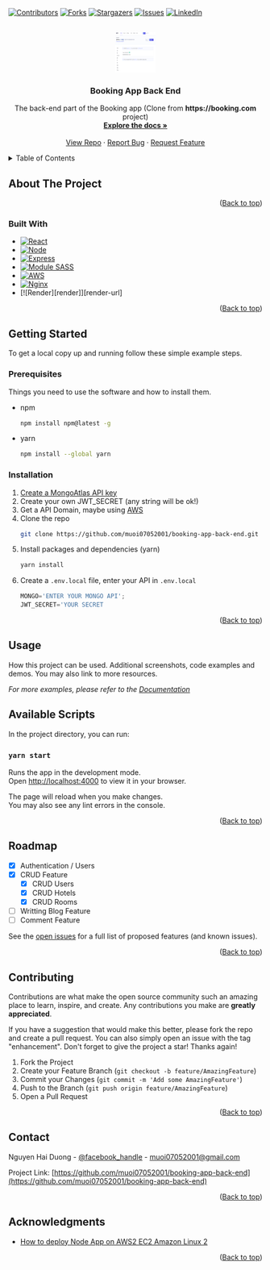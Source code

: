 <a name="readme-top"></a>
[![Contributors][contributors-shield]][contributors-url]
[![Forks][forks-shield]][forks-url]
[![Stargazers][stars-shield]][stars-url]
[![Issues][issues-shield]][issues-url]
[![LinkedIn][linkedin-shield]][linkedin-url]

<!-- PROJECT LOGO -->
<br />
<div align="center">
  <a href="https://github.com/muoi07052001/booking-app-back-end">
    <img src="images/logo.png" alt="Logo" width="80" height="80">
  </a>

<h3 align="center">Booking App Back End</h3>

  <p align="center">
    The back-end part of the Booking app (Clone from <b>https://booking.com</b> project)
    <br />
    <a href="https://github.com/muoi07052001/booking-app-back-end"><strong>Explore the docs »</strong></a>
    <br />
    <br />
    <a href="https://github.com/muoi07052001/booking-app-back-end">View Repo</a>
    ·
    <a href="https://github.com/muoi07052001/booking-app-back-end/issues">Report Bug</a>
    ·
    <a href="https://github.com/muoi07052001/booking-app-back-end/issues">Request Feature</a>
  </p>
</div>

<!-- TABLE OF CONTENTS -->
<details>
  <summary>Table of Contents</summary>
  <ol>
    <li>
      <a href="#about-the-project">About The Project</a>
      <ul>
        <li><a href="#built-with">Built With</a></li>
      </ul>
    </li>
    <li>
      <a href="#getting-started">Getting Started</a>
      <ul>
        <li><a href="#prerequisites">Prerequisites</a></li>
        <li><a href="#installation">Installation</a></li>
      </ul>
    </li>
    <li><a href="#usage">Usage</a></li>
    <li><a href="#roadmap">Roadmap</a></li>
    <li><a href="#contributing">Contributing</a></li>
    <li><a href="#contact">Contact</a></li>
    <li><a href="#acknowledgments">Acknowledgments</a></li>
  </ol>
</details>

<!-- ABOUT THE PROJECT -->

## About The Project

<p align="right">(<a href="#readme-top">Back to top</a>)</p>

### Built With

- [![React][react.js]][react-url]
- [![Node][node.js]][node-url]
- [![Express][express.js]][express-url]
- [![Module SASS][sass]][sass-url]
- [![AWS][aws]][aws-url]
- [![Nginx][nginx]][nginx-url]
- [![Render][render]][render-url]

<p align="right">(<a href="#readme-top">Back to top</a>)</p>

<!-- GETTING STARTED -->

## Getting Started

To get a local copy up and running follow these simple example steps.

### Prerequisites

Things you need to use the software and how to install them.

- npm
  ```sh
  npm install npm@latest -g
  ```
- yarn
  ```sh
  npm install --global yarn
  ```

### Installation

1. [Create a MongoAtlas API key](https://www.mongodb.com/docs/atlas/app-services/authentication/api-key/)
2. Create your own JWT_SECRET (any string will be ok!)
3. Get a API Domain, maybe using [AWS](https://aws.amazon.com/)
4. Clone the repo
   ```sh
   git clone https://github.com/muoi07052001/booking-app-back-end.git
   ```
5. Install packages and dependencies (yarn)
   ```sh
   yarn install
   ```
6. Create a `.env.local` file, enter your API in `.env.local`
   ```js
   MONGO='ENTER YOUR MONGO API';
   JWT_SECRET='YOUR SECRET
   ```

<p align="right">(<a href="#readme-top">Back to top</a>)</p>

<!-- USAGE EXAMPLES -->

## Usage

How this project can be used. Additional screenshots, code examples and demos. You may also link to more resources.

_For more examples, please refer to the [Documentation](https://booking.com)_

## Available Scripts

In the project directory, you can run:

### `yarn start`

Runs the app in the development mode.\
Open [http://localhost:4000](http://localhost:4000) to view it in your browser.

The page will reload when you make changes.\
You may also see any lint errors in the console.

<p align="right">(<a href="#readme-top">Back to top</a>)</p>

<!-- ROADMAP -->

## Roadmap

- [x] Authentication / Users
- [x] CRUD Feature
  - [x] CRUD Users
  - [x] CRUD Hotels
  - [x] CRUD Rooms
- [ ] Writting Blog Feature
- [ ] Comment Feature

See the [open issues](https://github.com/muoi07052001/booking-app-back-end/issues) for a full list of proposed features (and known issues).

<p align="right">(<a href="#readme-top">Back to top</a>)</p>

<!-- CONTRIBUTING -->

## Contributing

Contributions are what make the open source community such an amazing place to learn, inspire, and create. Any contributions you make are **greatly appreciated**.

If you have a suggestion that would make this better, please fork the repo and create a pull request. You can also simply open an issue with the tag "enhancement".
Don't forget to give the project a star! Thanks again!

1. Fork the Project
2. Create your Feature Branch (`git checkout -b feature/AmazingFeature`)
3. Commit your Changes (`git commit -m 'Add some AmazingFeature'`)
4. Push to the Branch (`git push origin feature/AmazingFeature`)
5. Open a Pull Request

<p align="right">(<a href="#readme-top">Back to top</a>)</p>

<!-- CONTACT -->

## Contact

Nguyen Hai Duong - [@facebook_handle](https://www.facebook.com/duong.nguyenhai.7140/) - muoi07052001@gmail.com

Project Link: [https://github.com/muoi07052001/booking-app-back-end](https://github.com/muoi07052001/booking-app-back-end)

<p align="right">(<a href="#readme-top">Back to top</a>)</p>

<!-- ACKNOWLEDGMENTS -->

## Acknowledgments

- [How to deploy Node App on AWS2 EC2 Amazon Linux 2](https://www.youtube.com/watch?v=oHAQ3TzUTro)

<p align="right">(<a href="#readme-top">Back to top</a>)</p>

<!-- MARKDOWN LINKS & IMAGES -->
<!-- https://www.markdownguide.org/basic-syntax/#reference-style-links -->

[contributors-shield]: https://img.shields.io/github/contributors/muoi07052001/booking-app-back-end.svg?style=for-the-badge
[contributors-url]: https://github.com/muoi07052001/booking-app-back-end/graphs/contributors
[forks-shield]: https://img.shields.io/github/forks/muoi07052001/booking-app-back-end.svg?style=for-the-badge
[forks-url]: https://github.com/muoi07052001/booking-app-back-end/network/members
[stars-shield]: https://img.shields.io/github/stars/muoi07052001/booking-app-back-end.svg?style=for-the-badge
[stars-url]: https://github.com/muoi07052001/booking-app-back-end/stargazers
[issues-shield]: https://img.shields.io/github/issues/muoi07052001/booking-app-back-end.svg?style=for-the-badge
[issues-url]: https://github.com/muoi07052001/booking-app-back-end/issues
[license-shield]: https://img.shields.io/github/license/muoi07052001/booking-app-back-end.svg?style=for-the-badge
[license-url]: https://github.com/muoi07052001/booking-app-back-end/blob/master/LICENSE.txt
[linkedin-shield]: https://img.shields.io/badge/-LinkedIn-black.svg?style=for-the-badge&logo=linkedin&colorB=555
[linkedin-url]: https://www.linkedin.com/in/nguyen-duong-072879247/
[product-screenshot]: images/product-screenshot.png
[react.js]: https://img.shields.io/badge/React-20232A?style=for-the-badge&logo=react&logoColor=61DAFB
[react-url]: https://reactjs.org/
[node.js]: https://img.shields.io/badge/Node.js-339933?style=for-the-badge&logo=nodedotjs&logoColor=white
[node-url]: https://nodejs.org/
[express.js]: https://img.shields.io/badge/Express.js-000000?style=for-the-badge&logo=express&logoColor=white
[express-url]: https://expressjs.com/
[sass]: https://img.shields.io/badge/Sass-CC6699?style=for-the-badge&logo=sass&logoColor=white
[sass-url]: https://sass-lang.com/
[aws]: https://img.shields.io/badge/Amazon_AWS-FF9900?style=for-the-badge&logo=amazonaws&logoColor=white
[aws-url]: https://aws.amazon.com/
[nginx]: https://img.shields.io/badge/Nginx-009639?style=for-the-badge&logo=nginx&logoColor=white
[nginx-url]: https://www.nginx.com/

